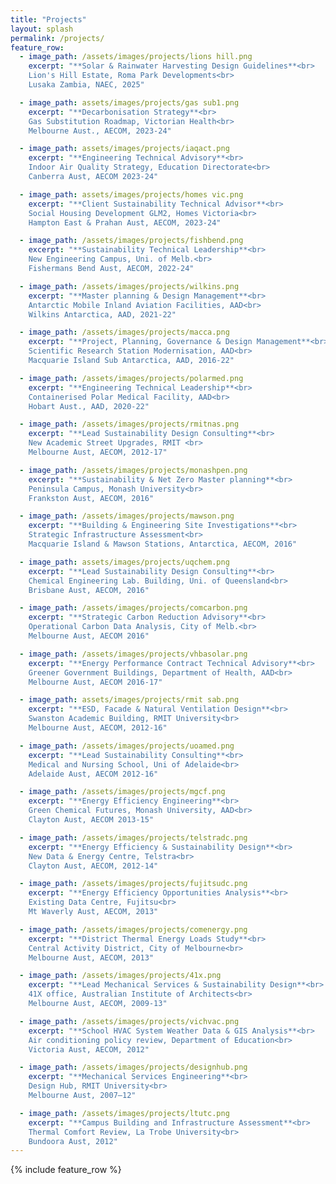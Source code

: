 ```yaml
---
title: "Projects"
layout: splash
permalink: /projects/
feature_row:
  - image_path: /assets/images/projects/lions hill.png
    excerpt: "**Solar & Rainwater Harvesting Design Guidelines**<br>
    Lion's Hill Estate, Roma Park Developments<br> 
    Lusaka Zambia, NAEC, 2025"

  - image_path: assets/images/projects/gas sub1.png
    excerpt: "**Decarbonisation Strategy**<br> 
    Gas Substitution Roadmap, Victorian Health<br>
    Melbourne Aust., AECOM, 2023-24"

  - image_path: assets/images/projects/iaqact.png
    excerpt: "**Engineering Technical Advisory**<br> 
    Indoor Air Quality Strategy, Education Directorate<br>
    Canberra Aust, AECOM 2023-24"

  - image_path: assets/images/projects/homes vic.png
    excerpt: "**Client Sustainability Technical Advisor**<br> 
    Social Housing Development GLM2, Homes Victoria<br>
    Hampton East & Prahan Aust, AECOM, 2023-24"

  - image_path: /assets/images/projects/fishbend.png
    excerpt: "**Sustainability Technical Leadership**<br>
    New Engineering Campus, Uni. of Melb.<br> 
    Fishermans Bend Aust, AECOM, 2022-24"

  - image_path: /assets/images/projects/wilkins.png
    excerpt: "**Master planning & Design Management**<br>
    Antarctic Mobile Inland Aviation Facilities, AAD<br> 
    Wilkins Antarctica, AAD, 2021-22"

  - image_path: /assets/images/projects/macca.png
    excerpt: "**Project, Planning, Governance & Design Management**<br>
    Scientific Research Station Modernisation, AAD<br> 
    Macquarie Island Sub Antarctica, AAD, 2016-22"

  - image_path: /assets/images/projects/polarmed.png
    excerpt: "**Engineering Technical Leadership**<br>
    Containerised Polar Medical Facility, AAD<br> 
    Hobart Aust., AAD, 2020-22"

  - image_path: /assets/images/projects/rmitnas.png
    excerpt: "**Lead Sustainability Design Consulting**<br>
    New Academic Street Upgrades, RMIT <br> 
    Melbourne Aust, AECOM, 2012-17"

  - image_path: /assets/images/projects/monashpen.png
    excerpt: "**Sustainability & Net Zero Master planning**<br>
    Peninsula Campus, Monash University<br> 
    Frankston Aust, AECOM, 2016"

  - image_path: /assets/images/projects/mawson.png
    excerpt: "**Building & Engineering Site Investigations**<br>
    Strategic Infrastructure Assessment<br> 
    Macquarie Island & Mawson Stations, Antarctica, AECOM, 2016"

  - image_path: assets/images/projects/uqchem.png
    excerpt: "**Lead Sustainability Design Consulting**<br> 
    Chemical Engineering Lab. Building, Uni. of Queensland<br>
    Brisbane Aust, AECOM, 2016"

  - image_path: /assets/images/projects/comcarbon.png
    excerpt: "**Strategic Carbon Reduction Advisory**<br>
    Operational Carbon Data Analysis, City of Melb.<br> 
    Melbourne Aust, AECOM 2016"

  - image_path: /assets/images/projects/vhbasolar.png
    excerpt: "**Energy Performance Contract Technical Advisory**<br>
    Greener Government Buildings, Department of Health, AAD<br> 
    Melbourne Aust, AECOM 2016-17"

  - image_path: assets/images/projects/rmit sab.png
    excerpt: "**ESD, Facade & Natural Ventilation Design**<br> 
    Swanston Academic Building, RMIT University<br>
    Melbourne Aust, AECOM, 2012-16"

  - image_path: /assets/images/projects/uoamed.png
    excerpt: "**Lead Sustainability Consulting**<br>
    Medical and Nursing School, Uni of Adelaide<br> 
    Adelaide Aust, AECOM 2012-16"

  - image_path: /assets/images/projects/mgcf.png
    excerpt: "**Energy Efficiency Engineering**<br>
    Green Chemical Futures, Monash University, AAD<br> 
    Clayton Aust, AECOM 2013-15"

  - image_path: /assets/images/projects/telstradc.png
    excerpt: "**Energy Efficiency & Sustainability Design**<br>
    New Data & Energy Centre, Telstra<br> 
    Clayton Aust, AECOM, 2012-14"

  - image_path: /assets/images/projects/fujitsudc.png
    excerpt: "**Energy Efficiency Opportunities Analysis**<br>
    Existing Data Centre, Fujitsu<br> 
    Mt Waverly Aust, AECOM, 2013"

  - image_path: /assets/images/projects/comenergy.png
    excerpt: "**District Thermal Energy Loads Study**<br>
    Central Activity District, City of Melbourne<br> 
    Melbourne Aust, AECOM, 2013"

  - image_path: /assets/images/projects/41x.png
    excerpt: "**Lead Mechanical Services & Sustainability Design**<br>
    41X office, Australian Institute of Architects<br> 
    Melbourne Aust, AECOM, 2009-13"

  - image_path: /assets/images/projects/vichvac.png
    excerpt: "**School HVAC System Weather Data & GIS Analysis**<br>
    Air conditioning policy review, Department of Education<br> 
    Victoria Aust, AECOM, 2012"

  - image_path: /assets/images/projects/designhub.png
    excerpt: "**Mechanical Services Engineering**<br>
    Design Hub, RMIT University<br> 
    Melbourne Aust, 2007–12"

  - image_path: /assets/images/projects/ltutc.png
    excerpt: "**Campus Building and Infrastructure Assessment**<br>
    Thermal Comfort Review, La Trobe University<br> 
    Bundoora Aust, 2012"
---
```


{% include feature_row %}